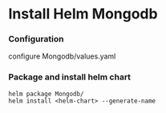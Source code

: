 # Install Helm Mongodb

### Configuration
configure Mongodb/values.yaml

### Package and install helm chart
```
helm package Mongodb/
helm install <helm-chart> --generate-name
```